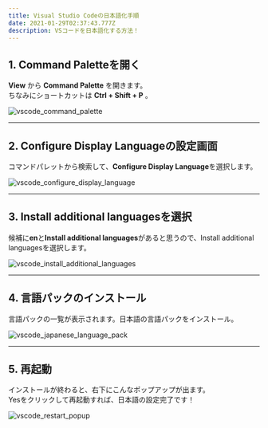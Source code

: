 ```yaml
---
title: Visual Studio Codeの日本語化手順
date: 2021-01-29T02:37:43.777Z
description: VSコードを日本語化する方法！
---
```

## 1. Command Paletteを開く

**View** から **Command Palette** を開きます。\
ちなみにショートカットは **Ctrl + Shift + P** 。

![vscode_command_palette](/img/vscode_la_setting_1.png "vscode_la_setting_1")

- - -

## 2. Configure Display Languageの設定画面

コマンドパレットから検索して、**Configure Display Language**を選択します。

![vscode_configure_display_language](/img/vscode_la_setting_2.png "vscode_setting_2")

- - -

## 3. Install additional languagesを選択

候補に**en**と**Install additional languages**があると思うので、Install additional languagesを選択します。

![vscode_install_additional_languages](/img/vscode_la_setting_3.png "vscode_la_setting_3")

- - -

## 4. 言語パックのインストール

言語パックの一覧が表示されます。日本語の言語パックをインストール。

![vscode_japanese_language_pack](/img/vscode_la_setting_4.png "vscode_la_setting_4")

- - -

## 5. 再起動

インストールが終わると、右下にこんなポップアップが出ます。\
Yesをクリックして再起動すれば、日本語の設定完了です！

![vscode_restart_popup](/img/vscode_la_setting_5.png "vscode_la_setting_5")